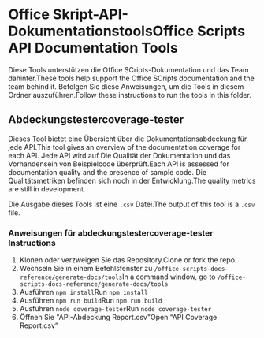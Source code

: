 # <a name="office-scripts-api-documentation-tools"></a><span data-ttu-id="6101f-101">Office Skript-API-Dokumentationstools</span><span class="sxs-lookup"><span data-stu-id="6101f-101">Office Scripts API Documentation Tools</span></span>

<span data-ttu-id="6101f-102">Diese Tools unterstützen die Office SCripts-Dokumentation und das Team dahinter.</span><span class="sxs-lookup"><span data-stu-id="6101f-102">These tools help support the Office SCripts documentation and the team behind it.</span></span> <span data-ttu-id="6101f-103">Befolgen Sie diese Anweisungen, um die Tools in diesem Ordner auszuführen.</span><span class="sxs-lookup"><span data-stu-id="6101f-103">Follow these instructions to run the tools in this folder.</span></span>

## <a name="coverage-tester"></a><span data-ttu-id="6101f-104">Abdeckungstester</span><span class="sxs-lookup"><span data-stu-id="6101f-104">coverage-tester</span></span>

<span data-ttu-id="6101f-105">Dieses Tool bietet eine Übersicht über die Dokumentationsabdeckung für jede API.</span><span class="sxs-lookup"><span data-stu-id="6101f-105">This tool gives an overview of the documentation coverage for each API.</span></span> <span data-ttu-id="6101f-106">Jede API wird auf Die Qualität der Dokumentation und das Vorhandensein von Beispielcode überprüft.</span><span class="sxs-lookup"><span data-stu-id="6101f-106">Each API is assessed for documentation quality and the presence of sample code.</span></span> <span data-ttu-id="6101f-107">Die Qualitätsmetriken befinden sich noch in der Entwicklung.</span><span class="sxs-lookup"><span data-stu-id="6101f-107">The quality metrics are still in development.</span></span>

<span data-ttu-id="6101f-108">Die Ausgabe dieses Tools ist eine `.csv` Datei.</span><span class="sxs-lookup"><span data-stu-id="6101f-108">The output of this tool is a `.csv` file.</span></span>

### <a name="coverage-tester-instructions"></a><span data-ttu-id="6101f-109">Anweisungen für abdeckungstester</span><span class="sxs-lookup"><span data-stu-id="6101f-109">coverage-tester Instructions</span></span>

1. <span data-ttu-id="6101f-110">Klonen oder verzweigen Sie das Repository.</span><span class="sxs-lookup"><span data-stu-id="6101f-110">Clone or fork the repo.</span></span>
1. <span data-ttu-id="6101f-111">Wechseln Sie in einem Befehlsfenster zu `/office-scripts-docs-reference/generate-docs/tools`</span><span class="sxs-lookup"><span data-stu-id="6101f-111">In a command window, go to `/office-scripts-docs-reference/generate-docs/tools`</span></span>
1. <span data-ttu-id="6101f-112">Ausführen `npm install`</span><span class="sxs-lookup"><span data-stu-id="6101f-112">Run `npm install`</span></span>
1. <span data-ttu-id="6101f-113">Ausführen `npm run build`</span><span class="sxs-lookup"><span data-stu-id="6101f-113">Run `npm run build`</span></span>
1. <span data-ttu-id="6101f-114">Ausführen `node coverage-tester`</span><span class="sxs-lookup"><span data-stu-id="6101f-114">Run `node coverage-tester`</span></span>
1. <span data-ttu-id="6101f-115">Öffnen Sie "API-Abdeckung Report.csv"</span><span class="sxs-lookup"><span data-stu-id="6101f-115">Open “API Coverage Report.csv”</span></span>

